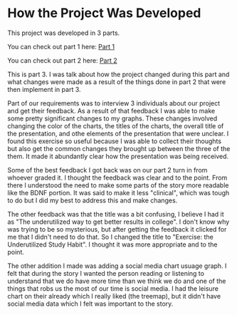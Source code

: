 
# How the Project Was Developed
This project was developed in 3 parts. 

You can check out part 1 here: [Part 1](final_project_LandonScott.md)

You can check out part 2 here: [Part 2](final_project_part2.md)

This is part 3. I was talk about how the project changed during this part and what changes were made
as a result of the things done in part 2 that were then implement in part 3. 

Part of our requirements was to interview 3 individuals about our project and get their feedback. As
a result of that feedback I was able to make some pretty significant changes to my graphs. These changes
involved changing the color of the charts, the titles of the charts, the overall title of the presentation, 
and othe elements of the presentation that were unclear. I found this exercise so useful because I was able
to collect their thoughts but also get the common changes they brought up between the three of the them. It
made it abundantly clear how the presentation was being received. 

Some of the best feedback I got back was on our part 2 turn in from whoever graded it. I thought the feedback
was clear and to the point. From there I understood the need to make some parts of the story more readable 
like the BDNF portion. It was said to make it less "clinical", which was tough to do but I did my best to 
address this and make changes. 

The other feedback was that the title was a bit confusing, I believe I had it as "The underutilized way to 
get better results in college". I don't know why was trying to be so mysterious, but after getting the 
feedback it clicked for me that I didn't need to do that. So I changed the title to "Exercise: the Underutilized
Study Habit". I thought it was more appropriate and to the point. 

The other addition I made was adding a social media chart usuage graph. I felt that during the story I wanted
the person reading or listening to understand that we do have more time than we think we do and one of the 
things that robs us the most of our time is social media. I had the leisure chart on their already which I really
liked (the treemap), but it didn't have social media data which I felt was important to the story.

